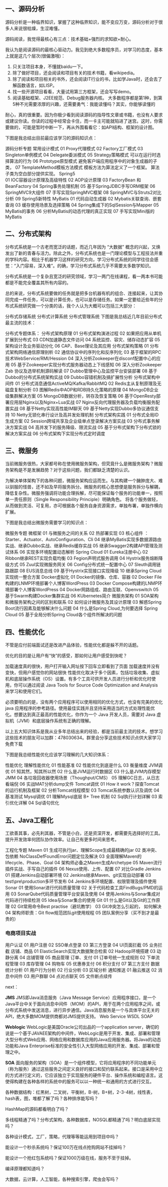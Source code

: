 ## 一、源码分析
源码分析是一种临界知识，掌握了这种临界知识，能不变应万变，源码分析对于很多人来说很枯燥，生涩难懂。

源码阅读，我觉得最核心有三点：技术基础+强烈的求知欲+耐心。

我认为是阅读源码的最核心驱动力。我见到绝大多数程序员，对学习的态度，基本上就是这几个层次(很偏激哦)：

1. 只关注项目本身，不懂就baidu一下。
2. 除了做好项目，还会阅读和项目有关的技术书籍，看wikipedia。
3. 除了阅读和项目相关的书外，还会阅读IT行业的书，比如学Java时，还会去了解函数语言，如LISP。
4. 找一些开源项目看看，大量试用第三方框架，还会写写demo。
5. 阅读基础框架、J2EE规范、Debug服务器内核。
大多数程序都是第1种，到第5种不光需要浓厚的兴趣，还需要勇气：我能读懂吗？其实，你能够读懂的

耐心，真的很重要。因为你极少看到阅读源码的指导性文章或书籍，也没有人要求或建议你读。你读的过程中经常会卡住，而一卡主可能就陷进了迷宫。这时，你需要做的，可能是暂时中断一下，再从外围看看它：如API结构、框架的设计图。

下图是我总结出目前最应该学习的源码知识点：

源码分析专题
  常用设计模式
    01 Proxy代理模式
    02 Factory工厂模式
    03 Singleton单例模式
    04 Delegate委派模式
    05 Strategy策略模式                 可以在运行时选择算法的行为
    06 Prototype原型模式                避免客户端应用程序中的对象生成器的子类，
    07 TemplateMethod模板方法模式       模板方法为算法定义了一个框架。 算法子类为空白部分提供实现。
  Spring5  
    01 IOC容器设计原理及高级特性
    02 AOP设计原理
    03 FactoryBean 和 BeanFactory
    04 Spring事务处理机制
    05 基于SpringJDBC手写ORM框架
    06 SpringMVC9大组件
    07 手写实现SpringMVC框架
    08 SpringMVC与Struts2对比分析
    09 Spring5新特性
  MyBatis
    01 代码自动生成器
    02 Mybatis关联查询、嵌套查询
    03 缓存使用场景及选择策略
    04 Spring集成下的SqlSession与Mapper
    05 MyBatis的事务
    06 分析MyBatis的动态代理的真正实现
    07 手写实现Mini版的MyBatis

## 二、分布式架构
分布式系统是一个古老而宽泛的话题，而近几年因为 “大数据” 概念的兴起，又焕发出了新的青春与活力。除此之外，分布式系统也是一门理论模型与工程技法并重的学科内容。相比于机器学习这样的研究方向，学习分布式系统的同学往往会感觉：“入门容易，深入难”。的确，学习分布式系统几乎不需要太多数学知识。

分布式系统是一个复杂且宽泛的研究领域，学习一两门在线课程，看一两本书可能都是不能完全覆盖其所有内容的。

总的来说，分布式系统要做的任务就是把多台机器有机的组合、连接起来，让其协同完成一件任务，可以是计算任务，也可以是存储任务。如果一定要给近些年的分布式系统研究做一个分类的话，我个人认为大概可以包括三大部分：

分布式存储系统
分布式计算系统
分布式管理系统
下图是我总结近几年目前分布式最主流的技术：

分布式专题体系：
  分布式架构原理
    01 分布式架构演进过程
    02 如果把应用从单机扩展到分布式
    03 CDN加速静态文件访问
    04 系统监控、容灾、储存动态扩容
    05 架构设计及业务驱动分化
    06 CAP、Base理论及其应用
  分布式架构策略
    01 分布式架构网络通信原理剖析
    02 通信协议中的序列化和反序列化
    03 基于框架的RPC技术WebService/RMI/Hession
    04 深入分析Zookeeper在disconf配置中心的应用
    05 基于Zookeeper实现分布式服务器动态上下线感知
    06 深入分析Zookeeper Zab 协议及选举机制源码解读
    07 Dubbo管理中心及监控平台安装部署
    08 基于Dubbo的分布式系统架构实战
    09 Dubbo容错机制及搞扩展性分析
  分布式架构中间件
    01 分布式消息通信ActiveMQ/Kafka/RabbitMQ
    02 Redis主从复制原理及无磁盘复制分析
    03 图解Redis中AOP和RDB持久化策略的原理
    04 MongoDB企业级集群解决方案
    05 MongoDB数据分析，转存及恢复策略
    06 基于OpenResty部署应用层Nginx以及Nginx+Lua实战
    07 Nginx反向代理服务器及负载均衡服务配置实战
    08 基于Netty实现高性能IM聊天
    09 基于Netty实现Dubbo多协议通信支持
    10 Netty无锁化串行设计及高并发处理机制
  分布式架构实践
    01 分布式全局ID生成方案
    02 Session跨域共享及企业级单点登录解决方案实战
    03 分布式事务解决方案实战
    04 高并发下的服务降级、限流实战
    05 基于分布式架构下分布式锁的解决方案实战
    06 分布式架构下实现分布式定时调度


## 三、微服务
当前微服务很热，大家都号称在使用微服务架构，但究竟什么是微服务架构？微服务架构是不是发展趋势？对于这些问题，我们都缺乏清楚的认识。

为解决单体架构下的各种问题，微服务架构应运而生。与其构建一个臃肿庞大、难以驯服的怪兽，还不如及早将服务拆分。微服务的核心思想便是服务拆分与解耦，降低复杂性。微服务强调将功能合理拆解，尽可能保证每个服务的功能单一，按照单一责任原则（Single Responsibility Principle）明确角色。 将各个服务做轻，从而做到灵活、可复用，亦可根据各个服务自身资源需求，单独布署，单独作横向扩展。

下图是我总结出微服务需要学习的知识点：

微服务专题
  微框架
    01 与微服务之间的关系
    02 热部署实现
    03 核心组件 ：Starter、Actuator、AutoConfiguration、Cli
    04 继承MyBatis实现多数据源路由实战、继承Dubbo实战、继承Redis缓存实战
    05 继承Swagger2构建API管理及测试体系
    06 实现多环境配置动态解析
  Spring Cloud
    01 Eureka注册中心
    02 Ribbon继承REST实现负载均衡
    03 Fegion声明式服务调用
    04 Hystrix服务熔断降级方式
    05 Zuul实现微服务网关
    06 Config分布式统一配置中心
    07 Sleuth调用链路跟踪
    08 EUS消息总线
    09 基于Hystrix实现接口实现降级
    10 继承Spring Cloud实现统一整合方案
  Docker虚拟化
    01 Docker的镜像、仓库、容器
    02 Docker File构建的LNMP环境部署个人博客WordPress
    03 Docker Compose构建的LNMP环境部署个人博客WordPress
    04 Docker网路组成、路由互联、Openvswitch
    05 基于Swarm构建Docker集群实战
    06 KUbernetes简介
  微服务架构
    01 SOA架构和微服务架构之间的区别和联系
    02 如何设计微服务及其设计原理
    03 解惑Spring Boot流行因素及能够解决什么问题
    04 什么是Spring Cloud,为何要选择 Spring Cloud
    05 基于全局分析Spring Cloud各个组件所解决的问题

## 四、性能优化
不管是应付前端面试还是改进产品体验，性能优化都是躲不开的话题。

优化的目的是让用户有“快”的感受，那如何让用户感受到快呢？

加载速度真的很快，用户打开输入网址按下回车立即看到了页面
加载速度并没有变快，但用户感觉你的网站很快
性能优化取决于多个因素，包括垃圾收集、虚拟机和底层操作系统（OS）设置。有多个工具可供开发人员进行分析和优化时使用，你可以通过阅读 Java Tools for Source Code Optimization and Analysis 来学习和使用它们。

必须要明白的是，没有两个应用程序可以使用相同的优化方式，也没有完美的优化 java 应用程序的参考路径。使用最佳实践并且坚持采用适当的方式处理性能优化。想要达到真正最高的性能优化，你作为一个 Java 开发人员，需要对 Java 虚拟机（JVM）和底层操作系统有正确的理解。

以上五大知识体系是我从业多年总结出来的经验，都是当前最主流的技术。想学习这些技术的朋友可以加群：478030634。群里会分享这些技术知识点供大家学习免费下载

下图是我总结性能优化应该学习理解的几大知识体系：

性能优化
  理解性能优化
    01 性能基准
    02 性能优化到底是什么
    03 衡量维度
  JVM调优
    01 知其然，知其所以然
    02 什么是JVM运行时数据区
    03 什么是JVM内存模型 JMM
    04 各垃圾回收器使用场景（Thoughput/CMS）
    05 理解GC日志，从日志看端倪
    06 实战MAT分析dump文件
  Tomcat调优
    01 How it work？探查Tomcat的运行机制及框架
    02 分析Tomcat线程模型
    03 Tomcat系统参数认识及调优
    04 基准测试
  Mysql调优
    01 理解Mysql底层 B+ Tree 机制
    02 Sql执行计划详解
    03 索引优化详解
    04 Sql语句优化

## 五、Java工程化
工欲善其事，必先利其器，不管是小白，还是资深开发，都需要先选择好的工具。提升开发效率何团队协作效率。让自己有更多时间来思考。

工程化专题
  Maven
    01 生成可执行jar、理解Scope生成最精确的jar
    02 类冲突、包依赖 NoClassDefFoundError问题定位及解决
    03 全面理解Maven的lifecycle、Phase、Goal
    04 架构师必备之Maven生成Archetype
    05 Maven流行插件实战、手写自己的插件
    06 Nexus使用、上传、配置
    07 对比Gradle
  Jenkins
    01 搭建Jenkins自动部署环境
    02 Jenkins继承Maven、git实现自动部署
    03 test\pre\production多环节发布
    04 Jenkins多环境配置、权限管理及插件使用
  Sonar
    01 使用Sonar进行代码质量管理
    02 关于代码检查工具FindBugs/PMD的运用
    03 SonarQube代码质量管理平台安装及使用
    04 使用Jenkins与Sonar集成对代码进行持续检测
    05 Idea与Sonar集合的使用
  Git
    01 什么是Git以及Git的工作原理
    02 Git常用命令Best practise（避坑教学）
    03 Git冲突怎么引起的， 如何解决
    04 架构师职责：Git flow规范团队git使用规程
    05 团队案例分享（买不到才是最贵的）

### 电商项目实战

  用户认证
    01 用户注册
    02 SSO单点登录
    03 第三方登录
    04 UI页面拦截
    05 业务拦截
  店铺、商品
    01 ElasticSearch实现大数据聚合检索
    02 Hadoop环境搭建
    03 动静分离
    04 店铺管理
    05 商品管理
  订单、支付
    01 订单号统一生成规则
    02 下单流程管理
    03 库存管理
    04 购物车
    05 优惠券支付
    06 积分支付
    07 第三方支付
  数据统计分析
    01 用户行为分析
    02 行业分析
    03 区域分析
  通知推送
    01 融云推送
    02 消息中间件
    03 用户群聊
    04 点对点聊天
    05 文件断点续传

next：

  **JMS** JMS即Java消息服务（Java Message Service）应用程序接口，是一个Java平台中关于面向消息中间件（MOM）的API，用于在两个应用程序之间，或分布式系统中发送消息，进行异步通信。Java消息服务是一个与具体平台无关的API，绝大多数MOM提供商都对JMS提供支持。
  Web Service WSDL SOAP

  **Weblogic** WebLogic是美国Oracle公司出品的一个application server，确切的说是一个基于JAVAEE架构的中间件，WebLogic是用于开发、集成、部署和管理大型分布式Web应用、网络应用和数据库应用的Java应用服务器。将Java的动态功能和Java Enterprise标准的安全性引入大型网络应用的开发、集成、部署和管理之中。

  **SOA** 面向服务的架构（SOA）是一个组件模型，它将应用程序的不同功能单元（称为服务）通过这些服务之间定义良好的接口和契约联系起来。接口是采用中立的方式进行定义的，它应该独立于实现服务的硬件平台、操作系统和编程语言。这使得构建在各种各样的系统中的服务可以以一种统一和通用的方式进行交互。

  各种数据结构：红黑树，二叉树，平衡树，B-树，B+树，2-3-4树，线性表，hash表，图，堆都了解了吗？各种排序能写吗？

  HashMap的源码都看明白了吗？

  多线程精通了吗？分布式架构，各种数据库，NOSQL都精通了吗？明白底层实现吗？

  各种设计模式，工厂，策略，代理等等能运用到项目中吗？

  能设计一个秒杀系统吗？保证100万在线点抢购网站不挂掉吗？

  能设计一个抢红包系统吗？保证1000万级在线，服务不至于挂掉。

  编译原理都知道吗？

  大数据，云计算，人工智能，各种搜索引擎，爬虫会写吗？
